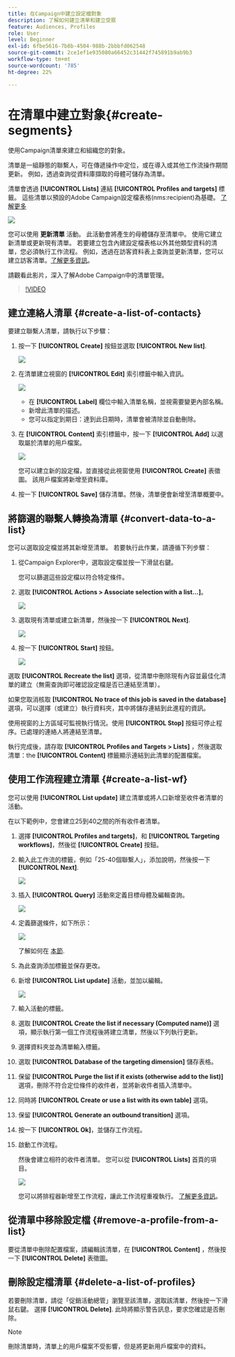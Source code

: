 ```yaml
---
title: 在Campaign中建立設定檔對象
description: 了解如何建立清單和建立受眾
feature: Audiences, Profiles
role: User
level: Beginner
exl-id: 6fbe5616-7b8b-4504-988b-2bbbfd062548
source-git-commit: 2ce1ef1e935080a66452c31442f745891b9ab9b3
workflow-type: tm+mt
source-wordcount: '785'
ht-degree: 22%

---
```


# 在清單中建立對象{#create-segments}

使用Campaign清單來建立和組織您的對象。

清單是一組靜態的聯繫人，可在傳遞操作中定位，或在導入或其他工作流操作期間更新。 例如，透過查詢從資料庫擷取的母體可儲存為清單。

清單會透過 **[!UICONTROL Lists]** 連結 **[!UICONTROL Profiles and targets]** 標籤。 這些清單以預設的Adobe Campaign設定檔表格(nms:recipient)為基礎。 [了解更多](../dev/datamodel.md#ootb-profiles.md)

![](assets/list-dashboard.png)

您可以使用 **更新清單** 活動。 此活動會將產生的母體儲存至清單中。 使用它建立新清單或更新現有清單。 若要建立包含內建設定檔表格以外其他類型資料的清單，您必須執行工作流程。 例如，透過在訪客資料表上查詢並更新清單，您可以建立訪客清單。[了解更多資訊](#create-a-list-wf)。

請觀看此影片，深入了解Adobe Campaign中的清單管理。

>[!VIDEO](https://video.tv.adobe.com/v/334909?quality=12)


## 建立連絡人清單 {#create-a-list-of-contacts}

要建立聯繫人清單，請執行以下步驟：

1. 按一下 **[!UICONTROL Create]** 按鈕並選取 **[!UICONTROL New list]**.

   ![](assets/new-list.png)

1. 在清單建立視窗的 **[!UICONTROL Edit]** 索引標籤中輸入資訊。

   ![](assets/list-details.png)

   * 在 **[!UICONTROL Label]** 欄位中輸入清單名稱，並視需要變更內部名稱。
   * 新增此清單的描述。
   * 您可以指定到期日：達到此日期時，清單會被清除並自動刪除。


1. 在 **[!UICONTROL Content]** 索引標籤中，按一下 **[!UICONTROL Add]** 以選取屬於清單的用戶檔案。

   ![](assets/add-profiles-to-a-list.png)

   您可以建立新的設定檔，並直接從此視窗使用 **[!UICONTROL Create]** 表徵圖。 該用戶檔案將新增至資料庫。

1. 按一下 **[!UICONTROL Save]** 儲存清單。然後，清單便會新增至清單概要中。


## 將篩選的聯繫人轉換為清單 {#convert-data-to-a-list}

您可以選取設定檔並將其新增至清單。 若要執行此作業，請遵循下列步驟：

1. 從Campaign Explorer中，選取設定檔並按一下滑鼠右鍵。

   您可以篩選這些設定檔以符合特定條件。

1. 選取 **[!UICONTROL Actions > Associate selection with a list...]**。

   ![](assets/add-selection-to-a-list.png)

1. 選取現有清單或建立新清單，然後按一下 **[!UICONTROL Next]**.

   ![](assets/select-the-list.png)

1. 按一下 **[!UICONTROL Start]** 按鈕。

   ![](assets/record-a-list.png)

選取 **[!UICONTROL Recreate the list]** 選項，從清單中刪除現有內容並最佳化清單的建立（無需查詢即可確認設定檔是否已連結至清單）。

如果您取消核取 **[!UICONTROL No trace of this job is saved in the database]** 選項，可以選擇（或建立）執行資料夾，其中將儲存連結到此進程的資訊。

使用視窗的上方區域可監視執行情況。使用 **[!UICONTROL Stop]** 按鈕可停止程序。已處理的連絡人將連結至清單。

執行完成後，請存取 **[!UICONTROL Profiles and Targets > Lists]** ，然後選取清單：the **[!UICONTROL Content]** 標籤顯示連結到此清單的配置檔案。


## 使用工作流程建立清單  {#create-a-list-wf}

您可以使用 **[!UICONTROL List update]** 建立清單或將人口新增至收件者清單的活動。

在以下範例中，您會建立25到40之間的所有收件者清單。

1. 選擇 **[!UICONTROL Profiles and targets]**，和 **[!UICONTROL Targeting workflows]**，然後從 **[!UICONTROL Create]** 按鈕。
1. 輸入此工作流的標籤，例如「25-40個聯繫人」，添加說明，然後按一下 **[!UICONTROL Next]**.

   ![](assets/targeting-wf-sample.png)

1. 插入 **[!UICONTROL Query]** 活動來定義目標母體及編輯查詢。

   ![](assets/targeting-wf-edit-query.png)

1. 定義篩選條件，如下所示：

   ![](assets/targeting-wf-age-filter.png)

   了解如何在 [本節](https://experienceleague.adobe.com/docs/campaign/automation/workflows/wf-activities/targeting-activities/query.html).

1. 為此查詢添加標籤並保存更改。
1. 新增 **[!UICONTROL List update]** 活動，並加以編輯。

   ![](assets/list-update-activity.png)

1. 輸入活動的標籤。
1. 選取 **[!UICONTROL Create the list if necessary (Computed name)]** 選項，顯示執行第一個工作流程後將建立清單，然後以下列執行更新。
1. 選擇資料夾並為清單輸入標籤。
1. 選取 **[!UICONTROL Database of the targeting dimension]** 儲存表格。
1. 保留 **[!UICONTROL Purge the list if it exists (otherwise add to the list)]** 選項，刪除不符合定位條件的收件者，並將新收件者插入清單中。
1. 同時將 **[!UICONTROL Create or use a list with its own table]** 選項。
1. 保留 **[!UICONTROL Generate an outbound transition]** 選項。
1. 按一下 **[!UICONTROL Ok]**，並儲存工作流程。
1. 啟動工作流程。

   然後會建立相符的收件者清單。 您可以從 **[!UICONTROL Lists]** 首頁的項目。

   ![](assets/access-new-list.png)

   您可以將排程器新增至工作流程，讓此工作流程重複執行。 [了解更多資訊](https://experienceleague.adobe.com/docs/campaign/automation/workflows/wf-activities/flow-control-activities/scheduler.html)。

## 從清單中移除設定檔 {#remove-a-profile-from-a-list}

要從清單中刪除配置檔案，請編輯該清單，在 **[!UICONTROL Content]** ，然後按一下 **[!UICONTROL Delete]** 表徵圖。

## 刪除設定檔清單 {#delete-a-list-of-profiles}

若要刪除清單，請從「促銷活動總管」瀏覽至該清單，選取該清單，然後按一下滑鼠右鍵。 選擇 **[!UICONTROL Delete]**. 此時將顯示警告訊息，要求您確認是否刪除。

>[!NOTE]
>
>刪除清單時，清單上的用戶檔案不受影響，但是將更新用戶檔案中的資料。
